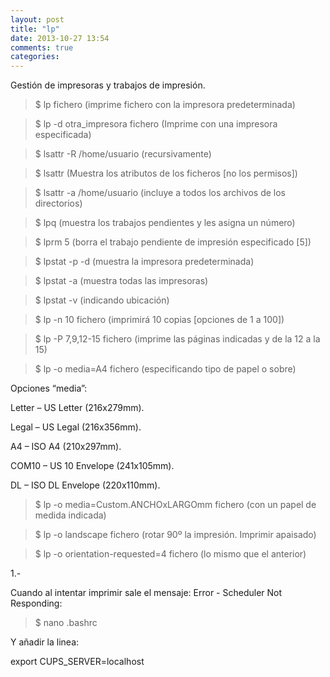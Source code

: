 ```yaml
---
layout: post
title: "lp"
date: 2013-10-27 13:54
comments: true
categories: 
---
```

Gestión de impresoras y trabajos de impresión.

>$ lp fichero (imprime fichero con la impresora predeterminada)

>$ lp -d otra_impresora fichero (Imprime con una impresora especificada)

>$ lsattr -R /home/usuario   (recursivamente)

>$ lsattr (Muestra los atributos de los ficheros [no los permisos])

>$ lsattr -a /home/usuario   (incluye a todos los archivos de los directorios)

>$ lpq           (muestra los trabajos pendientes y les asigna un número)

>$ lprm 5      (borra el trabajo pendiente de impresión especificado [5]) 

>$ lpstat -p -d (muestra la impresora predeterminada)

>$ lpstat -a           (muestra todas las impresoras) 

>$ lpstat -v           (indicando ubicación)

>$ lp -n 10 fichero   (imprimirá 10 copias [opciones de 1 a 100])

>$ lp -P 7,9,12-15 fichero (imprime las páginas indicadas y de la 12 a la 15) 

>$ lp -o media=A4 fichero (especificando tipo de papel o sobre) 

Opciones “media”:

Letter – US Letter (216x279mm). 

Legal – US Legal (216x356mm). 

A4 – ISO A4 (210x297mm). 

COM10 – US 10 Envelope (241x105mm). 

DL – ISO DL Envelope (220x110mm).

>$ lp -o media=Custom.ANCHOxLARGOmm fichero (con un papel de medida indicada)

>$ lp -o landscape fichero (rotar 90º la impresión. Imprimir apaisado)

>$ lp -o orientation-requested=4 fichero (lo mismo que el anterior)

1.-

Cuando al intentar imprimir sale el mensaje: Error - Scheduler Not Responding:

>$ nano .bashrc

Y añadir la linea:

export CUPS_SERVER=localhost

